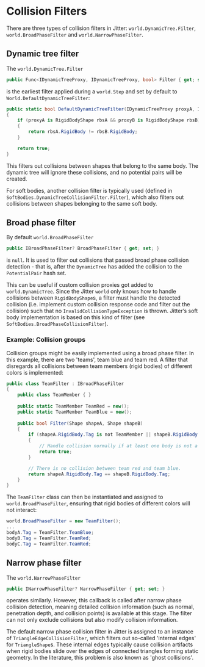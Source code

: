 # Collision Filters

There are three types of collision filters in Jitter: `world.DynamicTree.Filter`, `world.BroadPhaseFilter` and `world.NarrowPhaseFilter`.

## Dynamic tree filter

The `world.DynamicTree.Filter`

```cs
public Func<IDynamicTreeProxy, IDynamicTreeProxy, bool> Filter { get; set; }
```

is the earliest filter applied during a `world.Step` and set by default to `World.DefaultDynamicTreeFilter`:

```cs
public static bool DefaultDynamicTreeFilter(IDynamicTreeProxy proxyA, IDynamicTreeProxy proxyB)
{
    if (proxyA is RigidBodyShape rbsA && proxyB is RigidBodyShape rbsB)
    {
        return rbsA.RigidBody != rbsB.RigidBody;
    }

    return true;
}
```

This filters out collisions between shapes that belong to the same body.
The dynamic tree will ignore these collisions, and no potential pairs will be created.

For soft bodies, another collision filter is typically used (defined in `SoftBodies.DynamicTreeCollisionFilter.Filter`), which also filters out collisions between shapes belonging to the same soft body.

## Broad phase filter

By default `world.BroadPhaseFilter`

```cs
public IBroadPhaseFilter? BroadPhaseFilter { get; set; }
```

is `null`. It is used to filter out collisions that passed broad phase collision detection - that is, after the `DynamicTree` has added the collision to the `PotentialPair` hash set.

This can be useful if custom collision proxies got added to `world.DynamicTree`.
Since the Jitter `world` only knows how to handle collisions between `RigidBodyShape`s, a filter must handle the detected collision (i.e. implement custom collision response code and filter out the collision) such that no `InvalidCollisionTypeException` is thrown.
Jitter’s soft body implementation is based on this kind of filter (see `SoftBodies.BroadPhaseCollisionFilter`).

### Example: Collision groups

Collision groups might be easily implemented using a broad phase filter.
In this example, there are two 'teams', team blue and team red.
A filter that disregards all collisions between team members (rigid bodies) of different colors is implemented:

```cs
public class TeamFilter : IBroadPhaseFilter
{
    public class TeamMember { }
    
    public static TeamMember TeamRed = new();
    public static TeamMember TeamBlue = new();
    
    public bool Filter(Shape shapeA, Shape shapeB)
    {
        if (shapeA.RigidBody.Tag is not TeamMember || shapeB.RigidBody.Tag is not TeamMember)
        {
            // Handle collision normally if at least one body is not a member of any team
            return true;
        }

        // There is no collision between team red and team blue.
        return shapeA.RigidBody.Tag == shapeB.RigidBody.Tag;
    }
}
```

The `TeamFilter` class can then be instantiated and assigned to `world.BroadPhaseFilter`, ensuring that rigid bodies of different colors will not interact:

```cs
world.BroadPhaseFilter = new TeamFilter();
...
bodyA.Tag = TeamFilter.TeamBlue;
bodyB.Tag = TeamFilter.TeamRed;
bodyC.Tag = TeamFilter.TeamRed;
```

## Narrow phase filter

The `world.NarrowPhaseFilter`

```cs
public INarrowPhaseFilter? NarrowPhaseFilter { get; set; }
```

operates similarly.
However, this callback is called after narrow phase collision detection, meaning detailed collision information (such as normal, penetration depth, and collision points) is available at this stage.
The filter can not only exclude collisions but also modify collision information.

The default narrow phase collision filter in Jitter is assigned to an instance of `TriangleEdgeCollisionFilter`, which filters out so-called 'internal edges' for `TriangleShape`s.
These internal edges typically cause collision artifacts when rigid bodies slide over the edges of connected triangles forming static geometry.
In the literature, this problem is also known as 'ghost collisions'.
